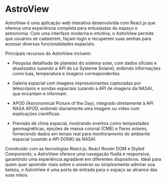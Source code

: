 # AstroView

AstroView é uma aplicação web interativa desenvolvida com React.js que oferece uma experiência completa para entusiastas do espaço e astronomia. Com uma interface moderna e intuitiva, o AstroView permite que usuários se cadastrem, façam login e recuperem suas senhas para acessar diversas funcionalidades espaciais.

Principais recursos do AstroView incluem:

- Pesquisa detalhada de planetas do sistema solar, com dados oficiais e atualizados (usando a API do Le Systeme Solaire), exibindo informações como luas, temperatura e imagens correspondentes.

- Galeria espacial com imagens impressionantes capturadas por telescópios e sondas espaciais (usando a API de imagens da NASA), que encantam e informam.

- APOD (Astronomical Picture of the Day), integrado diretamente à API NASA APOD, exibindo diariamente uma imagem ou vídeo com explicações científicas.

- Previsão de clima espacial, mostrando eventos como tempestades geomagnéticas, ejeções de massa coronal (CME) e flares solares, fornecendo dados em tempo real para monitoramento do ambiente espacial (usando a API DONKI da NASA).

Construído com as tecnologias React.js, React Router DOM e Styled Components, o AstroView oferece uma navegação fluida e responsiva, garantindo uma experiência agradável em diferentes dispositivos. Ideal para quem quer aprender mais sobre o universo ou simplesmente admirar sua beleza, o AstroView é uma porta de entrada para o espaço ao alcance das suas mãos.
